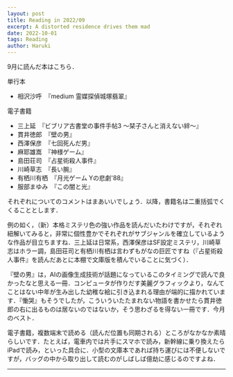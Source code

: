 ```yaml
---
layout: post
title: Reading in 2022/09
excerpt: A distorted residence drives them mad
date: 2022-10-01
tags: Reading
author: Haruki
---
```


9月に読んだ本はこちら．

単行本
* 相沢沙呼　『medium 霊媒探偵城塚翡翠』

電子書籍
* 三上延　『ビブリア古書堂の事件手帖3 ～栞子さんと消えない絆～』
* 貫井徳郎　『壁の男』
* 西澤保彦　『七回死んだ男』
* 麻耶雄嵩　『神様ゲーム』
* 島田荘司　『占星術殺人事件』
* 川崎草志　『長い腕』
* 有栖川有栖　『月光ゲーム Yの悲劇'88』
* 服部まゆみ　『この闇と光』

それぞれについてのコメントはまあいいでしょう．以降，書籍名は二重括弧でくくることとします．

例の如く，（新）本格ミステリ色の強い作品を読んだいたわけですが，それぞれ紐解いてみると，非常に個性豊かでそれぞれがサブジャンルを確立しているような作品が目立ちますね．三上延は日常系，西澤保彦はSF設定ミステリ，川崎草志はホラー調，島田荘司と有栖川有栖は言わずもがなの巨匠ですね（『占星術殺人事件』を読んだあとに本棚で文庫版を積んでいることに気づく）．

『壁の男』は，AIの画像生成技術が話題になっているこのタイミングで読んで良かったなと思える一冊．コンピュータが作りだす美麗グラフィックより，なんてことはない中年が生み出した幼稚な絵に引き込まれる理由が端的に描かれています．『慟哭』もそうでしたが，こういういたたまれない物語を書かせたら貫井徳郎の右に出るものは居ないのではないか，そう思わざるを得ない一冊です．今月のベスト．

電子書籍，複数端末で読める（読んだ位置も同期される）ところがなかなか素晴らしいです．たとえば，電車内では片手にスマホで読み，新幹線に乗り換えたらiPadで読み，といった具合に．小型の文庫本であれば持ち運びには不便しないですが，バッグの中から取り出して読むのがしばしば億劫に感じるのですよね．

-----
